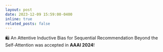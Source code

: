 ```yaml
---
layout: post
date: 2023-12-09 15:59:00-0400
inline: true
related_posts: false
---
```


🛍️ An Attentive Inductive Bias for Sequential Recommendation Beyond the Self-Attention was accepted in **AAAI 2024**!
